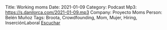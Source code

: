 Title: Working moms 
Date: 2021-01-09
Category: Podcast
Mp3: https://s.danilorca.com/2021-01-09.mp3
Company: Proyecto Moms
Person: Belén Muñoz
Tags: Broota, Crowdfounding, Mom, Mujer, Hiring, InserciónLaboral
<a href="https://s.danilorca.com/2021-01-09.mp3" type="audio/mpeg">
Escuchar
</a>
